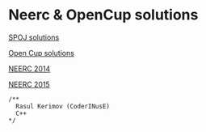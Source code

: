 # Neerc & OpenCup solutions
[SPOJ solutions](spoj/)

[Open Cup solutions](opencup/)

[NEERC 2014](/neerc-semifinal-2014)

[NEERC 2015](/neerc-semifinal-2015)


```
/**
  Rasul Kerimov (CoderINusE)
  C++
*/
```
